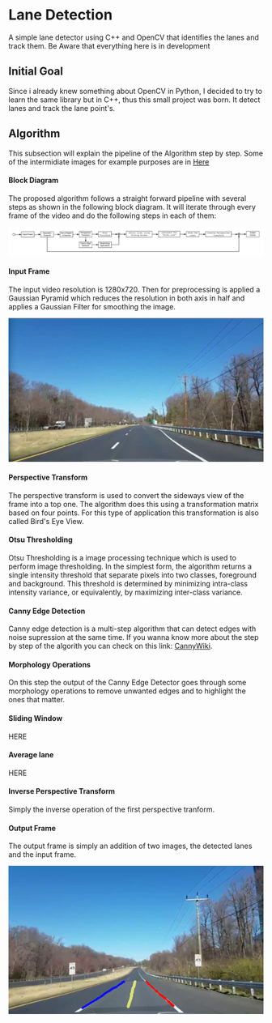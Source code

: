 
# Lane Detection
A simple lane detector  using C++ and OpenCV that identifies the lanes and track them. Be Aware that everything here is in development


## Initial Goal
Since i already knew something about OpenCV in Python, I decided to try to learn the same library but in C++, thus this small project was born. It detect lanes and track the lane point's.

## Algorithm
This subsection will explain the pipeline of the Algorithm step by step. Some of the intermidiate images for example purposes are in [Here](https://github.com/Nakalski/LaneDetection/blob/master/images/)

#### Block Diagram

The proposed algorithm follows a straight forward pipeline with several steps as shown in the following block diagram. It will iterate through every frame of the video and do the following steps in each of them:

![Block Diagram](https://github.com/Nakalski/LaneDetection/blob/master/images/Diagrama.png)

#### Input Frame

 The input video resolution is 1280x720. Then for preprocessing is applied a Gaussian Pyramid which reduces the resolution in both axis in half and applies a Gaussian Filter for smoothing the image.
 
![Input Frame](https://github.com/Nakalski/LaneDetection/blob/master/images/input_frame.png)

#### Perspective Transform
 
 The perspective transform is used to convert the sideways view of the frame into a top one. The algorithm does this using a transformation matrix based on four points. For this type of application this transformation is also called Bird's Eye View.
 

#### Otsu Thresholding
 
 Otsu Thresholding is a image processing technique which is used to perform image thresholding. In the simplest form, the algorithm returns a single intensity threshold that separate pixels into two classes, foreground and background. This threshold is determined by minimizing intra-class intensity variance, or equivalently, by maximizing inter-class variance. 
 

#### Canny Edge Detection

Canny edge detection is a multi-step algorithm that can detect edges with noise supression at the same time. If you wanna know more about the step by step of the algorith you can check on this link: [CannyWiki](https://en.wikipedia.org/wiki/Canny_edge_detector).

#### Morphology Operations
 
 On this step the output of the Canny Edge Detector goes through some morphology operations to remove unwanted edges and to highlight the ones that matter.
 
#### Sliding Window
 
 HERE
 
#### Average lane
 
 HERE
 
#### Inverse Perspective Transform
 
 Simply the inverse operation of the first perspective tranform.
 
#### Output Frame
 
  The output frame is simply an addition of two images, the detected lanes and the input frame.
  
![Output Frame](https://github.com/Nakalski/LaneDetection/blob/master/images/3.png)

